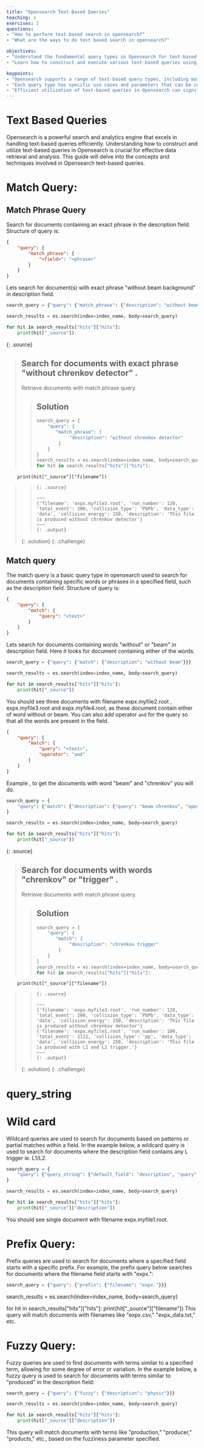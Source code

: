 ```yaml
---
title: "Opensearch Text Based Queries"
teaching: x
exercises: 2
questions:
- "How to perform text based search in opensearch?"
- "What are the ways to do text based search in opensearch?"

objectives:
- "Understand the fundamental query types in Opensearch for text-based searches."
- "Learn how to construct and execute various text-based queries using Opensearch."

keypoints:
- "Opensearch supports a range of text-based query types, including match, match_phrase, wildcard, prefix, and fuzzy queries."
- "Each query type has specific use cases and parameters that can be customized for tailored search results."
- "Efficient utilization of text-based queries in Opensearch can significantly enhance data retrieval and analysis capabilities"
---
```


# Text Based Queries
Opensearch is a powerful search and analytics engine that excels in handling text-based queries efficiently.
Understanding how to construct and utilize text-based queries in Opensearch is crucial for effective data retrieval and analysis.
This guide will delve into the concepts and techniques involved in Opensearch text-based queries.


# Match Query:
## Match Phrase Query
Search for documents containing an exact phrase in the description field.
Structure of query is:
```JSON
{
    "query": {
        "match_phrase": {
            "<field>": "<phrase>"
        }
    }
}
```
Lets search for document(s) with exact phrase "without beam background" in description field.
```python
search_query = {"query": {"match_phrase": {"description": "without beam background"}}}

search_results = es.search(index=index_name, body=search_query)

for hit in search_results["hits"]["hits"]:
    print(hit["_source"])
```

{: .source}

> ## Search for documents with exact phrase "without chrenkov detector" .
>
> Retrieve documents with match phrase query.
>
> > ## Solution
> >
> > ```python
> > search_query = {
> >     "query": {
> >        "match_phrase": {
> >             "description": "without chrenkov detector"
> >         }
> >     }
> >}
> > search_results = es.search(index=index_name, body=search_query)
> > for hit in search_results["hits"]["hits"]:
        print(hit["_source"]["filename"])
> > ```
> > {: .source}
> >
> > ~~~
> > {'filename': 'expx.myfile3.root', 'run_number': 120, 'total_event': 200, 'collision_type': 'PbPb', 'data_type': 'data', 'collision_energy': 150, 'description': 'This file is produced without chrenkov detector'}
> > ~~~
> > {: .output}
> {: .solution}
{: .challenge}

## Match query
The match query is a basic query type in opensearch used to search for documents containing specific words or phrases in a specified field, such as the description field.
Structure of query is:
```JSON
{
    "query": {
        "match": {
            "query": "<text>"
        }
    }
}
```
Lets search for documents containing words "without" or "beam" in description field. Here it looks for document containing either of the words.
```python
search_query = {"query": {"match": {"description": "without beam"}}}

search_results = es.search(index=index_name, body=search_query)

for hit in search_results["hits"]["hits"]:
    print(hit["_source"])
```
You should see three documents with filename expx.myfile2.root , expx.myfile3.root and expx.myfile4.root, as these document contain either of word without or beam.
You can also add operator `and` for the query so that all the words are present in the field.
```JSON
{
    "query": {
        "match": {
            "query": "<text>",
            "operator": "and"
        }
    }
}

```
Example , to get the documents with word "beam" and "chrenkov" you will do.

```python
search_query = {
    "query": {"match": {"description": {"query": "beam chrenkov", "operator": "and"}}}
}

search_results = es.search(index=index_name, body=search_query)

for hit in search_results["hits"]["hits"]:
    print(hit["_source"])
```
{: .source}

> ## Search for documents with words "chrenkov" or  "trigger" .
>
> Retrieve documents with match phrase query.
>
> > ## Solution
> >
> > ```python
> > search_query = {
> >     "query": {
> >        "match": {
> >             "description": "chrenkov trigger"
> >         }
> >     }
> >}
> > search_results = es.search(index=index_name, body=search_query)
> > for hit in search_results["hits"]["hits"]:
        print(hit["_source"]["filename"])
> > ```
> > {: .source}
> >
> > ~~~
> > {'filename': 'expx.myfile3.root', 'run_number': 120, 'total_event': 200, 'collision_type': 'PbPb', 'data_type': 'data', 'collision_energy': 150, 'description': 'This file is produced without chrenkov detector'}
> > {'filename': 'expx.myfile1.root', 'run_number': 100, 'total_event': 1112, 'collision_type': 'pp', 'data_type': 'data', 'collision_energy': 250, 'description': 'This file is produced with L1 and L2 trigger.'}
> > ~~~
> > {: .output}
> {: .solution}
{: .challenge}

# query_string

# Wild card
Wildcard queries are used to search for documents based on patterns or partial matches within a field. In the example below, a wildcard query is used to search for documents where the description field contains any L trigger ie. L1/L2.
```python
search_query = {
    "query": {"query_string": {"default_field": "description", "query": "L*"}}
}

search_results = es.search(index=index_name, body=search_query)

for hit in search_results["hits"]["hits"]:
    print(hit["_source"]["description"])
```
You should see single document with filename expx.myfile1.root.

# Prefix Query:
Prefix queries are used to search for documents where a specified field starts with a specific prefix. For example, the prefix query below searches for documents where the filename field starts with "expx.":
```python
search_query = {"query": {"prefix": {"filename": "expx."}}}
```
search_results = es.search(index=index_name, body=search_query)

for hit in search_results["hits"]["hits"]:
    print(hit["_source"]["filename"])
This query will match documents with filenames like "expx.csv," "expx_data.txt," etc.


# Fuzzy Query:
Fuzzy queries are used to find documents with terms similar to a specified term, allowing for some degree of error or variation. In the example below, a fuzzy query is used to search for documents with terms similar to "produced" in the description field:
```python
search_query = {"query": {"fuzzy": {"description": "physic"}}}

search_results = es.search(index=index_name, body=search_query)

for hit in search_results["hits"]["hits"]:
    print(hit["_source"]["description"])
```

This query will match documents with terms like "production," "producer," "products," etc., based on the fuzziness parameter specified.
